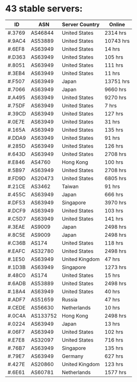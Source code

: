# 43 stable servers:

| ID | ASN | Server Country | Online |
| ------ | ------ | ------ | ------ |
| #.3769 | AS46844 | United States | 2314 hrs |
| #.9AC4 | AS53889 | United States | 10743 hrs |
| #.6EF8 | AS63949 | United States | 14 hrs |
| #.D363 | AS63949 | United States | 105 hrs |
| #.8051 | AS63949 | United States | 111 hrs |
| #.3EB4 | AS63949 | United States | 11 hrs |
| #.F507 | AS63949 | Japan | 13751 hrs |
| #.7066 | AS63949 | Japan | 9660 hrs |
| #.A495 | AS63949 | United States | 9270 hrs |
| #.75DF | AS63949 | United States | 7 hrs |
| #.39CD | AS63949 | United States | 127 hrs |
| #.0E7E | AS63949 | United States | 31 hrs |
| #.165A | AS63949 | United States | 135 hrs |
| #.DDA9 | AS63949 | United States | 91 hrs |
| #.285D | AS63949 | United States | 126 hrs |
| #.643D | AS63949 | United States | 2708 hrs |
| #.E846 | AS4760 | Hong Kong | 100 hrs |
| #.5B97 | AS63949 | United States | 2708 hrs |
| #.FD9D | AS20473 | United States | 6805 hrs |
| #.21CE | AS3462 | Taiwan | 91 hrs |
| #.455C | AS63949 | Japan | 666 hrs |
| #.DF53 | AS63949 | Singapore | 3970 hrs |
| #.DCF9 | AS63949 | United States | 103 hrs |
| #.C5D7 | AS63949 | United States | 141 hrs |
| #.3EAE | AS9009 | Japan | 2498 hrs |
| #.8C5E | AS9009 | Japan | 2498 hrs |
| #.C36B | AS174 | United States | 118 hrs |
| #.EAFC | AS32780 | United States | 2498 hrs |
| #.1E50 | AS63949 | United Kingdom | 47 hrs |
| #.1D3B | AS63949 | Singapore | 1273 hrs |
| #.48C0 | AS174 | United States | 15 hrs |
| #.6ADB | AS53889 | United States | 2498 hrs |
| #.18A4 | AS63949 | United States | 40 hrs |
| #.ADF7 | AS51659 | Russia | 47 hrs |
| #.CEDE | AS56630 | Netherlands | 10 hrs |
| #.0C4A | AS133752 | Hong Kong | 2498 hrs |
| #.0224 | AS63949 | Japan | 13 hrs |
| #.06F7 | AS63949 | United States | 102 hrs |
| #.E7E8 | AS32097 | United States | 716 hrs |
| #.76B7 | AS63949 | Singapore | 135 hrs |
| #.79E7 | AS63949 | Germany | 627 hrs |
| #.427E | AS20860 | United Kingdom | 123 hrs |
| #.6E61 | AS60781 | Netherlands | 1577 hrs |

